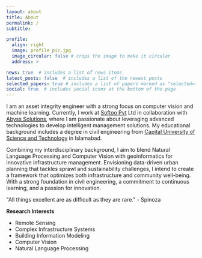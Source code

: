 ```yaml
---
layout: about
title: About
permalink: /
subtitle: 

profile:
  align: right
  image: profile_pic.jpg
  image_circular: false # crops the image to make it circular
  address: >

news: true  # includes a list of news items
latest_posts: false  # includes a list of the newest posts
selected_papers: true # includes a list of papers marked as "selected={true}"
social: true  # includes social icons at the bottom of the page
---
```

I am an asset integrity engineer with a strong focus on computer vision and machine learning. Currently, I work at [Softoo Pvt](https://softoo.co) Ltd in collaboration with [Abyss Solutions](https://abysssolutions.co), where I am passionate about leveraging advanced technologies to develop intelligent management solutions. My educational background includes a degree in civil engineering from [Capital University of Science and Technology](https://cust.edu.pk) in Islamabad. 

Combining my interdisciplinary background, I aim to blend Natural Language Processing and Computer Vision with geoinformatics for innovative infrastructure management. Envisioning data-driven urban planning that tackles sprawl and sustainability challenges, I intend to create a framework that optimizes both infrastructure and community well-being. With a strong foundation in civil engineering, a commitment to continuous learning, and a passion for innovation.

"All things excellent are as difficult as they are rare." - Spinoza

**Research Interests**
* Remote Sensing
* Complex Infrastructure Systems
* Building Information Modeling
* Computer Vision
* Natural Language Processing